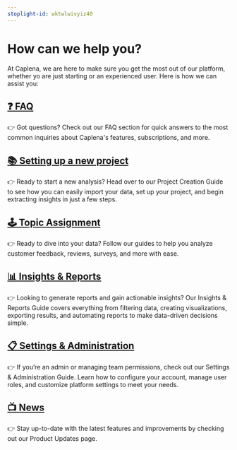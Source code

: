 ```yaml
---
stoplight-id: wktwlwivyiz40
---
```


# How can we help you?

At Caplena, we are here to make sure you get the most out of our platform, whether yo are just starting or an experienced user. Here is how we can assist you:

## [❓ FAQ](FAQ.md) 
👉 Got questions? Check out our FAQ section for quick answers to the most common inquiries about Caplena's features, subscriptions, and more.


## [📚 Setting up a new project](Import-options.md)

👉 Ready to start a new analysis? Head over to our Project Creation Guide to see how you can easily import your data, set up your project, and begin extracting insights in just a few steps.

## [🕹 Topic Assignment](11-Start-the-Analysis.md)

👉 Ready to dive into your data? Follow our guides to help you analyze customer feedback, reviews, surveys, and more with ease.

## [📊 Insights & Reports](07-01-Creating-Charts.md)
👉 Looking to generate reports and gain actionable insights? Our Insights & Reports Guide covers everything from filtering data, creating visualizations, exporting results, and automating reports to make data-driven decisions simple.

## [📋 Settings & Administration](08-01-Teams-and-Users.md)

👉 If you’re an admin or managing team permissions, check out our Settings & Administration Guide. Learn how to configure your account, manage user roles, and customize platform settings to meet your needs.

## [📺 News](02-00-Changelog.md) 

👉 Stay up-to-date with the latest features and improvements by checking out our Product Updates page. 

